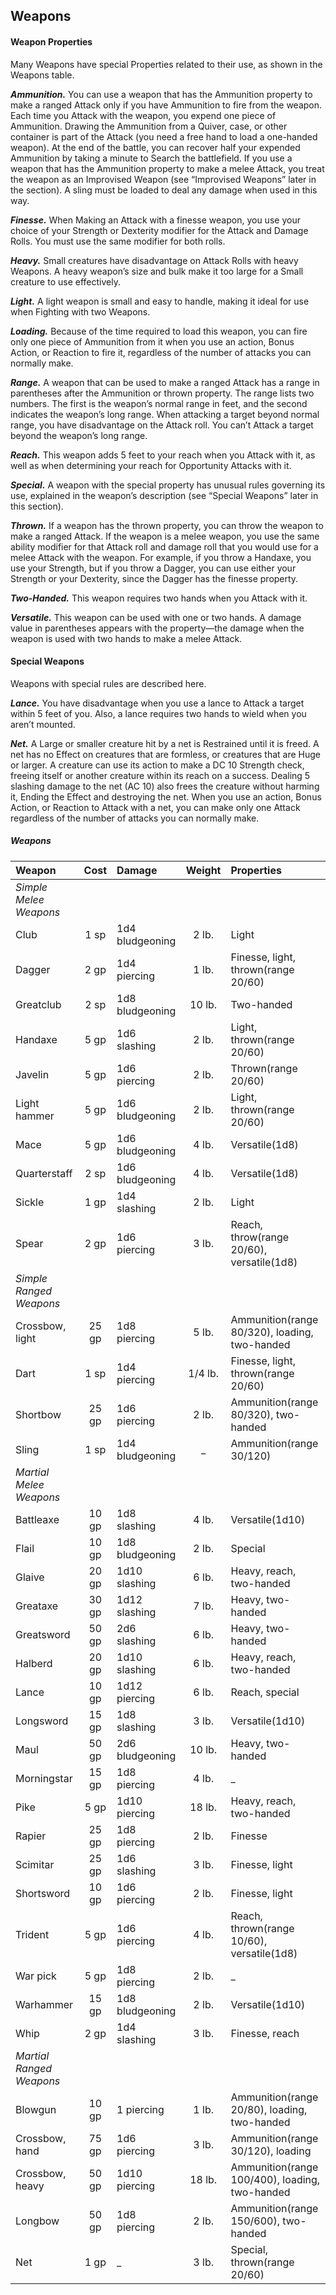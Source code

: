 ## Weapons

#### Weapon Properties
Many Weapons have special Properties related to their use, as shown in the Weapons table.

***Ammunition.***
You can use a weapon that has the Ammunition property to make a ranged Attack only if you have Ammunition to fire from the weapon. Each time you Attack with the weapon, you expend one piece of Ammunition. Drawing the Ammunition from a Quiver, case, or other container is part of the Attack (you need a free hand to load a one-handed weapon). At the end of the battle, you can recover half your expended Ammunition by taking a minute to Search the battlefield. If you use a weapon that has the Ammunition property to make a melee Attack, you treat the weapon as an Improvised Weapon (see “Improvised Weapons” later in the section). A sling must be loaded to deal any damage when used in this way.

***Finesse.***
When Making an Attack with a finesse weapon, you use your choice of your Strength or Dexterity modifier for the Attack and Damage Rolls. You must use the same modifier for both rolls.

***Heavy.***
Small creatures have disadvantage on Attack Rolls with heavy Weapons. A heavy weapon’s size and bulk make it too large for a Small creature to use effectively.

***Light.***
A light weapon is small and easy to handle, making it ideal for use when Fighting with two Weapons.

***Loading.***
Because of the time required to load this weapon, you can fire only one piece of Ammunition from it when you use an action, Bonus Action, or Reaction to fire it, regardless of the number of attacks you can normally make.

***Range.***
A weapon that can be used to make a ranged Attack has a range in parentheses after the Ammunition or thrown property. The range lists two numbers. The first is the weapon’s normal range in feet, and the second indicates the weapon’s long range. When attacking a target beyond normal range, you have disadvantage on the Attack roll. You can’t Attack a target beyond the weapon’s long range.

***Reach.***
This weapon adds 5 feet to your reach when you Attack with it, as well as when determining your reach for Opportunity Attacks with it.

***Special.***
A weapon with the special property has unusual rules governing its use, explained in the weapon’s description (see “Special Weapons” later in this section).

***Thrown.***
If a weapon has the thrown property, you can throw the weapon to make a ranged Attack. If the weapon is a melee weapon, you use the same ability modifier for that Attack roll and damage roll that you would use for a melee Attack with the weapon. For example, if you throw a Handaxe, you use your Strength, but if you throw a Dagger, you can use either your Strength or your Dexterity, since the Dagger has the finesse property.

***Two-Handed.***
This weapon requires two hands when you Attack with it.

***Versatile.***
This weapon can be used with one or two hands. A damage value in parentheses appears with the property—the damage when the weapon is used with two hands to make a melee Attack.

#### Special Weapons
Weapons with special rules are described here.

***Lance.***
You have disadvantage when you use a lance to Attack a target within 5 feet of you. Also, a lance requires two hands to wield when you aren’t mounted.

***Net.***
A Large or smaller creature hit by a net is Restrained until it is freed. A net has no Effect on creatures that are formless, or creatures that are Huge or larger. A creature can use its action to make a DC 10 Strength check, freeing itself or another creature within its reach on a success. Dealing 5 slashing damage to the net (AC 10) also frees the creature without harming it, Ending the Effect and destroying the net. When you use an action, Bonus Action, or Reaction to Attack with a net, you can make only one Attack regardless of the number of attacks you can normally make.


<div class='classTable wide'>

##### Weapons
| Weapon                 | Cost  | Damage           | Weight  | Properties                                     |
|:-----------------------|:-----:|:-----------------|:-------:|:-----------------------------------------------|
|*Simple Melee Weapons*  |       |                  |         |                                                |
| Club                   |  1 sp | 1d4  bludgeoning |  2  lb. | Light                                          |
| Dagger                 |  2 gp | 1d4  piercing    |  1  lb. | Finesse, light, thrown(range 20/60)            |
| Greatclub              |  2 sp | 1d8  bludgeoning | 10  lb. | Two-handed                                     |
| Handaxe                |  5 gp | 1d6  slashing    |  2  lb. | Light, thrown(range 20/60)                     |
| Javelin                |  5 gp | 1d6  piercing    |  2  lb. | Thrown(range 20/60)                            |
| Light hammer           |  5 gp | 1d6  bludgeoning |  2  lb. | Light, thrown(range 20/60)                     |
| Mace                   |  5 gp | 1d6  bludgeoning |  4  lb. | Versatile(1d8)                                 |
| Quarterstaff           |  2 sp | 1d6  bludgeoning |  4  lb. | Versatile(1d8)                                 |
| Sickle                 |  1 gp | 1d4  slashing    |  2  lb. | Light                                          |
| Spear                  |  2 gp | 1d6  piercing    |  3  lb. | Reach, throw(range 20/60), versatile(1d8)      |
|*Simple Ranged Weapons* |       |                  |         |                                                |
| Crossbow, light        | 25 gp | 1d8  piercing    |  5  lb. | Ammunition(range 80/320), loading, two-handed  |
| Dart                   |  1 sp | 1d4  piercing    | 1/4 lb. | Finesse, light, thrown(range 20/60)            |
| Shortbow               | 25 gp | 1d6  piercing    |  2  lb. | Ammunition(range 80/320), two-handed           |
| Sling                  |  1 sp | 1d4  bludgeoning |  _      | Ammunition(range 30/120)                       |
|*Martial Melee Weapons* |       |                  |         |                                                |
| Battleaxe              | 10 gp | 1d8  slashing    |  4  lb. | Versatile(1d10)                                |
| Flail                  | 10 gp | 1d8  bludgeoning |  2  lb. | Special                                        |
| Glaive                 | 20 gp | 1d10 slashing    |  6  lb. | Heavy, reach, two-handed                       |
| Greataxe               | 30 gp | 1d12 slashing    |  7  lb. | Heavy, two-handed                              |
| Greatsword             | 50 gp | 2d6  slashing    |  6  lb. | Heavy, two-handed                              |
| Halberd                | 20 gp | 1d10 slashing    |  6  lb. | Heavy, reach, two-handed                       |
| Lance                  | 10 gp | 1d12 piercing    |  6  lb. | Reach, special                                 |
| Longsword              | 15 gp | 1d8  slashing    |  3  lb. | Versatile(1d10)                                |
| Maul                   | 50 gp | 2d6  bludgeoning | 10  lb. | Heavy, two-handed                              |
| Morningstar            | 15 gp | 1d8  piercing    |  4  lb. | _                                              |
| Pike                   |  5 gp | 1d10 piercing    | 18  lb. | Heavy, reach, two-handed                       |
| Rapier                 | 25 gp | 1d8  piercing    |  2  lb. | Finesse                                        |
| Scimitar               | 25 gp | 1d6  slashing    |  3  lb. | Finesse, light                                 |
| Shortsword             | 10 gp | 1d6  piercing    |  2  lb. | Finesse, light                                 |
| Trident                |  5 gp | 1d6  piercing    |  4  lb. | Reach, thrown(range 10/60), versatile(1d8)     |
| War pick               |  5 gp | 1d8  piercing    |  2  lb. | _                                              |
| Warhammer              | 15 gp | 1d8  bludgeoning |  2  lb. | Versatile(1d10)                                |
| Whip                   |  2 gp | 1d4  slashing    |  3  lb. | Finesse, reach                                 |
|*Martial Ranged Weapons*|       |                  |         |                                                |
| Blowgun                | 10 gp | 1    piercing    |  1  lb. | Ammunition(range 20/80), loading, two-handed   |
| Crossbow, hand         | 75 gp | 1d6  piercing    |  3  lb. | Ammunition(range 30/120), loading              |
| Crossbow, heavy        | 50 gp | 1d10 piercing    | 18  lb. | Ammunition(range 100/400), loading, two-handed |
| Longbow                | 50 gp | 1d8  piercing    |  2  lb. | Ammunition(range 150/600), two-handed          |
| Net                    |  1 gp | _                |  3  lb. | Special, thrown(range 20/60)                   |

</div>